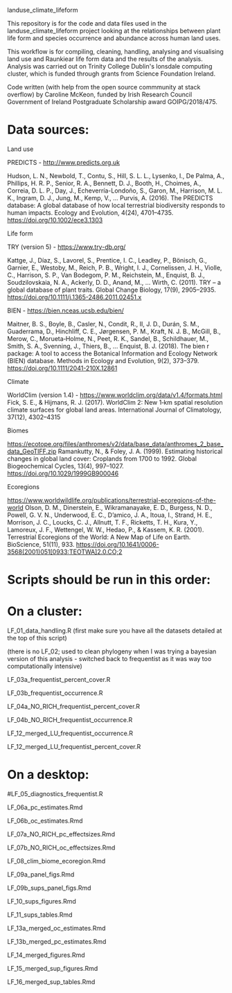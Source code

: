 landuse_climate_lifeform

This repository is for the code and data files used in the landuse_climate_lifeform project looking at the relationships between plant life form and species occurrence and abundance across human land uses.

This workflow is for compiling, cleaning, handling, analysing and visualising land use and Raunkiear life form data and the results of the analysis.
Analysis was carried out on Trinity College Dublin's lonsdale computing cluster, which is funded through grants from Science Foundation Ireland. 

Code written (with help from the open source commmunity at stack overflow) by Caroline McKeon, funded by Irish Research Council Government of Ireland Postgraduate Scholarship award GOIPG/2018/475.

# Data sources:

Land use

PREDICTS - http://www.predicts.org.uk 

Hudson, L. N., Newbold, T., Contu, S., Hill, S. L. L., Lysenko, I., De Palma, A., Phillips, H. R. P., Senior, R. A., Bennett, D. J., Booth, H., Choimes, A., Correia, D. L. P., Day, J., Echeverría-Londoño, S., Garon, M., Harrison, M. L. K., Ingram, D. J., Jung, M., Kemp, V., … Purvis, A. (2016). The PREDICTS database: A global database of how local terrestrial biodiversity responds to human impacts. Ecology and Evolution, 4(24), 4701–4735. https://doi.org/10.1002/ece3.1303 

Life form

TRY (version 5) - https://www.try-db.org/ 

Kattge, J., Díaz, S., Lavorel, S., Prentice, I. C., Leadley, P., Bönisch, G., Garnier, E., Westoby, M., Reich, P. B., Wright, I. J., Cornelissen, J. H., Violle, C., Harrison, S. P., Van Bodegom, P. M., Reichstein, M., Enquist, B. J., Soudzilovskaia, N. A., Ackerly, D. D., Anand, M., … Wirth, C. (2011). TRY – a global database of plant traits. Global Change Biology, 17(9), 2905–2935. https://doi.org/10.1111/j.1365-2486.2011.02451.x


BIEN - https://bien.nceas.ucsb.edu/bien/ 

Maitner, B. S., Boyle, B., Casler, N., Condit, R., II, J. D., Durán, S. M., Guaderrama, D., Hinchliff, C. E., Jørgensen, P. M., Kraft, N. J. B., McGill, B., Merow, C., Morueta‐Holme, N., Peet, R. K., Sandel, B., Schildhauer, M., Smith, S. A., Svenning, J., Thiers, B., … Enquist, B. J. (2018). The bien r package: A tool to access the Botanical Information and Ecology Network (BIEN) database. Methods in Ecology and Evolution, 9(2), 373–379. https://doi.org/10.1111/2041-210X.12861 

Climate

WorldClim (version 1.4) - https://www.worldclim.org/data/v1.4/formats.html  
Fick, S. E., & Hijmans, R. J. (2017). WorldClim 2: New 1‐km spatial resolution climate surfaces for global land areas. International Journal of Climatology, 37(12), 4302–4315


Biomes 

https://ecotope.org/files/anthromes/v2/data/base_data/anthromes_2_base_data_GeoTIFF.zip
Ramankutty, N., & Foley, J. A. (1999). Estimating historical changes in global land cover: Croplands from 1700 to 1992. Global Biogeochemical Cycles, 13(4), 997–1027. https://doi.org/10.1029/1999GB900046

Ecoregions 

https://www.worldwildlife.org/publications/terrestrial-ecoregions-of-the-world 
Olson, D. M., Dinerstein, E., Wikramanayake, E. D., Burgess, N. D., Powell, G. V. N., Underwood, E. C., D’amico, J. A., Itoua, I., Strand, H. E., Morrison, J. C., Loucks, C. J., Allnutt, T. F., Ricketts, T. H., Kura, Y., Lamoreux, J. F., Wettengel, W. W., Hedao, P., & Kassem, K. R. (2001). Terrestrial Ecoregions of the World: A New Map of Life on Earth. BioScience, 51(11), 933. https://doi.org/10.1641/0006-3568(2001)051[0933:TEOTWA]2.0.CO;2

# Scripts should be run in this order:

# On a cluster:

LF_01_data_handling.R (first make sure you have all the datasets detailed at the top of this script)

(there is no LF_02; used to clean phylogeny when I was trying a bayesian version of this analysis - switched back to frequentist as it was way too computationally intensive)

LF_03a_frequentist_percent_cover.R 

LF_03b_frequentist_occurrence.R

LF_04a_NO_RICH_frequentist_percent_cover.R

LF_04b_NO_RICH_frequentist_occurrence.R

LF_12_merged_LU_frequentist_occurrence.R

LF_12_merged_LU_frequentist_percent_cover.R

# On a desktop: 

#LF_05_diagnostics_frequentist.R

LF_06a_pc_estimates.Rmd

LF_06b_oc_estimates.Rmd

LF_07a_NO_RICH_pc_effectsizes.Rmd

LF_07b_NO_RICH_oc_effectsizes.Rmd

LF_08_clim_biome_ecoregion.Rmd

LF_09a_panel_figs.Rmd

LF_09b_sups_panel_figs.Rmd

LF_10_sups_figures.Rmd

LF_11_sups_tables.Rmd

LF_13a_merged_oc_estimates.Rmd

LF_13b_merged_pc_estimates.Rmd

LF_14_merged_figures.Rmd

LF_15_merged_sup_figures.Rmd

LF_16_merged_sup_tables.Rmd






